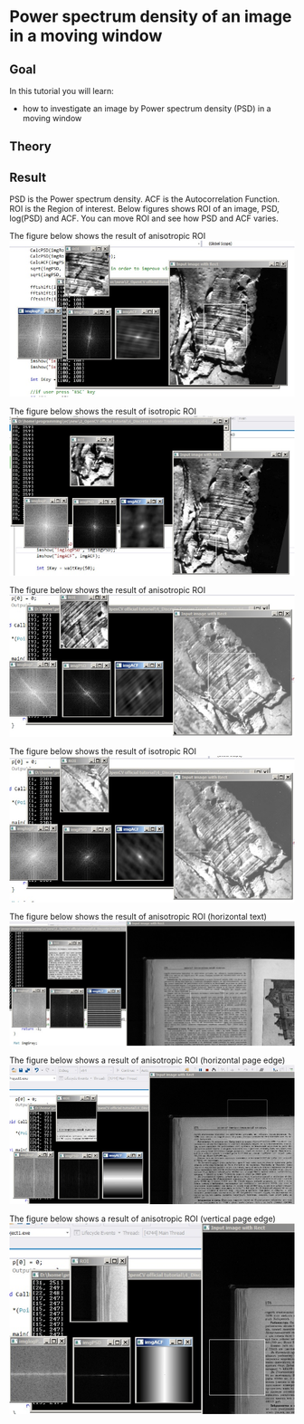 Power spectrum density of an image in a moving window
==========================

Goal
----

In this tutorial you will learn:

-   how to investigate an image by Power spectrum density (PSD) in a moving window

Theory
------


Result
------
PSD is the Power spectrum density.
ACF is the Autocorrelation Function.
ROI is the Region of interest.
Below figures shows ROI of an image, PSD, log(PSD) and ACF. You can move ROI and see how PSD and ACF varies.

The figure below shows the result of anisotropic ROI
![](/www/images/1.jpg)

The figure below shows the result of isotropic ROI
![](/www/images/2.jpg)

The figure below shows the result of anisotropic ROI
![](/www/images/3.jpg)

The figure below shows the result of isotropic ROI
![](/www/images/4.jpg)

The figure below shows the result of anisotropic ROI (horizontal text)
![](/www/images/5.jpg)

The figure below shows a result of anisotropic ROI (horizontal page edge)
![](/www/images/6.jpg)

The figure below shows a result of anisotropic ROI (vertical page edge)
![](/www/images/7.jpg)